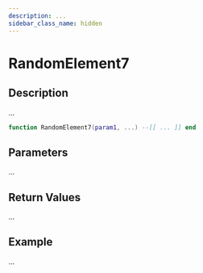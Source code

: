 ```yaml
---
description: ...
sidebar_class_name: hidden
---
```


# RandomElement7

## Description

...

```lua
function RandomElement7(param1, ...) --[[ ... ]] end
```

## Parameters

...

## Return Values

...

## Example

...

